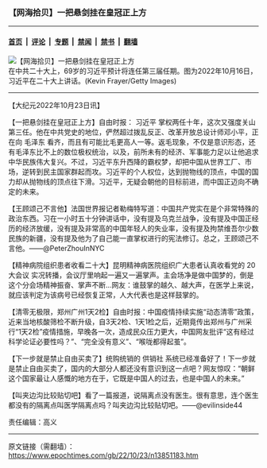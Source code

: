 ### 【网海拾贝】一把悬剑挂在皇冠正上方

---

#### [首页](../../../..?n13851183) &nbsp;|&nbsp; [评论](../../../../../epoch-comment?n13851183) &nbsp;|&nbsp; [专题](../../../../../epoch-special?n13851183) &nbsp;|&nbsp; [禁闻](../../../../../epoch-news?n13851183) &nbsp;|&nbsp; [禁书](../../../../../books?n13851183) &nbsp;|&nbsp; [翻墙](https://github.com/gfw-breaker/nogfw/blob/master/README.md?n13851183)


<div><img alt="【网海拾贝】一把悬剑挂在皇冠正上方" class="attachment-djy_600_400 size-djy_600_400 wp-post-image" src="https://i.epochtimes.com/assets/uploads/2022/10/id13851186-GettyImages-1433808573-.jpeg"/>
<div class="caption">
 在中共二十大上，69岁的习近平预计将连任第三届任期。图为2022年10月16日，习近平在二十大上讲话。(Kevin Frayer/Getty Images)
</div></div><hr/><div class="post_content" id="artbody" itemprop="articleBody">
 <!-- article content begin -->
 <p>
  【大纪元2022年10月23日讯】
 </p>
 <p>
  【一把悬剑挂在皇冠正上方】自由时报：
  <ok href="https://www.epochtimes.com/gb/tag/%E4%B9%A0%E8%BF%91%E5%B9%B3.html">
   习近平
  </ok>
  掌权两任十年，这次又强度关山第三任。他在中共党史的地位，俨然超过拨乱反正、改革开放总设计师邓小平，正在向
  <ok href="https://www.epochtimes.com/gb/tag/%E6%AF%9B%E6%B3%BD%E4%B8%9C.html">
   毛泽东
  </ok>
  看齐，而且有可能比毛更高人一等。返毛现象，不仅是意识形态，还有毛泽东比不上的数位极权统治，以及，前所未有的经济、军事能力足以让他追求中华民族伟大复兴。不过，习近平东升西降的霸权梦，却把中国从世界工厂、市场，逆转到民主国家群起而攻。习近平的个人权位，达到抛物线的顶点，中国的国力却从抛物线的顶点往下滑。习近平，无疑会朝他的目标前进，而中国正迈向不确定的未来。
 </p>
 <p>
  【王顾颂己不言他】法国世界报记者勒梅特写道：中国共产党实在是个非常特殊的政治东西。习在一小时五十分钟讲话中，没有提及乌克兰战争，没有提及中国正经历的经济放缓，没有提及非常高的中国年轻人的失业率，没有提及拘禁维吾尔少数民族的新疆，没有提及他为了自己能一直掌权进行的宪法修订。总之，王顾颂己不言他。——@PeterZhouInNYC
 </p>
 <p>
  【精神病院组织患者收看二十大】昆明精神病医院组织广大患者认真收看党的
  <ok href="https://www.epochtimes.com/gb/tag/20%E5%A4%A7%E4%BC%9A%E8%AE%AE.html">
   20大会议
  </ok>
  实况转播，会议厅里响起一遍又一遍掌声。主会场净是做中国梦的，倒是这个分会场精神振奋、掌声不断…网友：谁鼓掌的越久、越大声，在医学上来说，就应该判定为该病号已经恢复正常，人大代表也是这样鼓掌的。
 </p>
 <p>
  【清零无极限，郑州广州1天2检】自由时报：中国疫情持续实施“动态清零”政策，近来当地核酸筛检不断升级，自3天2检、1天1检之后，近期竟传出郑州与广州采行“1天2检”疫情措施，早晚各一次，造成民众压力更大，中国网友批评“这有经过科学论证必要性吗？”、“完全没有意义”、“喉咙都得起茧”。
 </p>
 <p>
  【下一步就是禁止自由买卖了】统购统销的
  <ok href="https://www.epochtimes.com/gb/tag/%E4%BE%9B%E9%94%80%E7%A4%BE.html">
   供销社
  </ok>
  系统已经准备好了！下一步就是禁止自由买卖了，国内的大部分人都还没有意识到这一点吧？网友惊叹：“朝鲜这个国家最让人感慨的地方在于，它既是中国人的过去，也是中国人的未来。”
 </p>
 <p>
  【叫夹边沟比较贴切吧】看了一篇报道，说隔离点没有医生。很有意思，连个医生都没有的隔离点叫医学隔离点吗？叫夹边沟比较贴切吧。——@evilinside44
 </p>
 <p>
  责任编辑：高义
 </p>
 <!-- article content end -->
 <div id="below_article_ad">
 </div>
</div>


---

原文链接（需翻墙）：https://www.epochtimes.com/gb/22/10/23/n13851183.htm